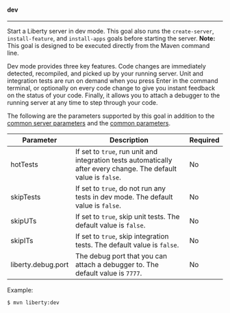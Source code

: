 #### dev

----
Start a Liberty server in dev mode. This goal also runs the `create-server`, `install-feature`, and `install-apps` goals before starting the server. **Note:** This goal is designed to be executed directly from the Maven command line.


Dev mode provides three key features. Code changes are immediately detected, recompiled, and picked up by your running server. Unit and integration tests are run on demand when you press Enter in the command terminal, or optionally on every code change to give you instant feedback on the status of your code. Finally, it allows you to attach a debugger to the running server at any time to step through your code.

The following are the parameters supported by this goal in addition to the [common server parameters](common-server-parameters.md#common-server-parameters) and the [common parameters](common-parameters.md#common-parameters).


| Parameter | Description | Required |
| --------  | ----------- | -------  |
| hotTests | If set to `true`, run unit and integration tests automatically after every change. The default value is `false`. | No |
| skipTests | If set to `true`, do not run any tests in dev mode. The default value is `false`. | No |
| skipUTs | If set to `true`, skip unit tests. The default value is `false`. | No |
| skipITs | If set to `true`, skip integration tests. The default value is `false`.  | No |
| liberty.debug.port | The debug port that you can attach a debugger to. The default value is `7777`. | No |


Example:

```
$ mvn liberty:dev
```

